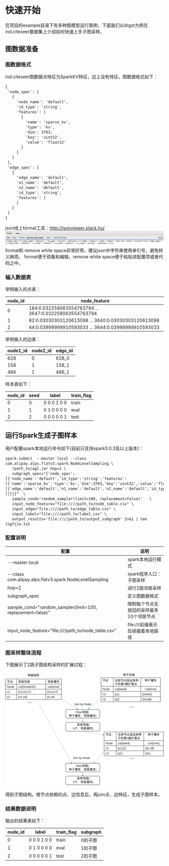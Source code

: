 # 快速开始

在项目的example目录下有多种图模型运行案例，下面我们以drgst为例在ind.citeseer数据集上介绍如何快速上手子图采样。

## 图数据准备

### 图数据格式

ind.citeseer图数据点特征为SparkKV特征，边上没有特征。图数据格式如下：

 ``` 
{
  'node_spec': [
    {
      'node_name': 'default',
      'id_type': 'string',
      'features': [
        {
          'name': 'sparse_kv',
          'type': 'kv',
          'dim': 3703,
          'key': 'uint32',
          'value': 'float32'
        }
      ]
    }
  ],
  'edge_spec': [
    {
      'edge_name': 'default',
      'n1_name': 'default',
      'n2_name': 'default',
      'id_type': 'string',
      'features': [
      ]
    }
  ]
}
 ``` 

json线上format工具：http://jsonviewer.stack.hu/
![](../images/json_viewer.png)
format和 remove white space非常好用，建议json中字符串使用单引号，避免转义麻烦。
format便于观看和编辑，remove white space便于粘贴进配置项或者代码之中。

### 输入数据表

举例输入的点表：

|  node_id   |                        node_feature                        |
| ---------- | ---------------------------------------------------------- |
|     0      |   184:0.032258063554763794 ... 3647:0.032258063554763794   |
|     1      |   82:0.03030303120613098 ... 3640:0.03030303120613098      |
|     2      |   44:0.03999999910593033 ... 3644:0.03999999910593033      |

举例输入的边表：

|  node1_id  |  node2_id  | edge_id |
| ---------- | ---------- | ------- |
|    628     |     0      |  628_0  |
|    158     |     1      |  158_1  |
|    486     |     1      |  486_1  |

样本表如下：

|  node_id  |  seed  |    label     | train_flag  |
| --------- | ------ | ------------ | ----------- |
|    0      |    0   |  0 0 0 1 0 0 |    train    |
|    1      |    1   |  0 1 0 0 0 0 |    eval     |
|    2      |    2   |  0 0 0 0 0 1 |    test     |

## 运行Spark生成子图样本

用户配置spark本地运行命令如下(目前只支持spark3.0.3及以上版本)：

 ``` 
spark-submit  --master local --class com.alipay.alps.flatv3.spark.NodeLevelSampling \
    /path_to/agl.jar hop=2 \
    subgraph_spec="{'node_spec':[{'node_name':'default','id_type':'string','features':[{'name':'sparse_kv','type':'kv','dim':3703,'key':'uint32','value':'float32'}]}],'edge_spec':[{'edge_name':'default','n1_name':'default','n2_name':'default','id_type':'string','features':[]}]}"  \
    sample_cond='random_sampler(limit=100, replacement=false)'   \
    input_node_feature="file:////path_to/node_table.csv" \
    input_edge="file:////path_to/edge_table.csv" \
    input_label="file:////path_to/label.csv" \
    output_results='file:////path_to/output_subgraph' 2>&1 | tee logfile.txt
 ``` 

### 配置说明

|                            配置                           |                 说明              |
| --------------------------------------------------------- | --------------------------------- |
|                      --master local                       |        spark本地运行模式          |
|  --class com.alipay.alps.flatv3.spark.NodeLevelSampling   |      spark程序入口：子图采样      |
|                           hop=2                           |            进行2跳邻居采样          |
|                       subgraph_spec                       |            定义图数据格式           |
|sample_cond="random_sampler(limit=100, replacement=false)" | 限制每个节点无放回的采样最多10个邻居节点 |
| input_node_feature="file:////path_to/node_table.csv"      |    file:///前缀表示后续接着本地路径   |

### 图采样整体流程

下图展示了2跳子图结构采样的扩展过程：

![](../images/join_graph_structure.png)

得到子图结构，根节点依赖的点、边信息后，再join点、边特征，生成子图样本。

### 结果数据说明

输出的结果表如下：

|  node_id   |     label    |  train_flag  |  subgraph  |
| ---------- | ------------ | ------------ | ---------- |
|     0      |  0 0 0 1 0 0 |     train    |   0的子图  |
|     1      |  0 1 0 0 0 0 |     eval     |   1的子图  |
|     2      |  0 0 0 0 0 1 |     test     |   2的子图  |
